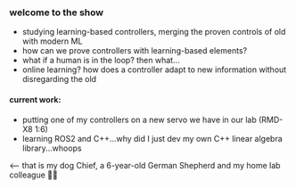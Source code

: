 <!--
**jakeelkins/jakeelkins** is a ✨ _special_ ✨ repository because its `README.md` (this file) appears on your GitHub profile.

Here are some ideas to get you started:

- 🔭 I’m currently working on ...
- 🌱 I’m currently learning ...
- 👯 I’m looking to collaborate on ...
- 🤔 I’m looking for help with ...
- 💬 Ask me about ...
- 📫 How to reach me: ...
- 😄 Pronouns: ...
- ⚡ Fun fact: ...
-->

### welcome to the show
- studying learning-based controllers, merging the proven controls of old with modern ML
- how can we prove controllers with learning-based elements?
- what if a human is in the loop? then what...
- online learning? how does a controller adapt to new information without disregarding the old

#### current work:
- putting one of my controllers on a new servo we have in our lab (RMD-X8 1:6)
- learning ROS2 and C++...why did I just dev my own C++ linear algebra library...whoops


<-- that is my dog Chief, a 6-year-old German Shepherd and my home lab colleague 🐕‍🦺
